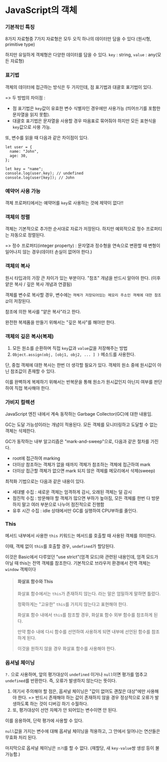 # JavaScript의 객체

### 기본적인 특징

8가지 자료형중 7가지 자료형은 모두 오직 하나의 데이터만 담을 수 있다 (원시형, primitive type)

하지만 유일하게 객체형은 다양한 데이터를 담을 수 있다.
`key` : string, `value` : any(모든 자료형)

### 표기법

객체의 데이터에 접근하는 방식은 두 가지인데, 점 표기법과 대괄호 표기법이 있다.

=> 두 방법의 차이점 :

- 점 표기법은 `key`값이 유효한 변수 식별자인 경우에만 사용가능 (띄어쓰기를 포함한 문자열을 읽지 못함).
- 대괄호 표기법은 문자열을 사용할 경우 따옴표로 묶어줘야 하지만 모든 표현식을 `key`값으로 사용 가능.

또, 변수를 읽을 때 다음과 같은 차이점이 있다.

```
let user = {
  name: "John",
  age: 30,
};

let key = "name";
console.log(user.key); // undefined
console.log(user[key]); // John
```

### 예약어 사용 가능

객체 프로퍼티에서는 예약어를 `key`로 사용하는 것에 제약이 없다!!

### 객체의 정렬

객체는 기본적으로 추가한 순서대로 자료가 저장된다. 하지만 예외적으로 정수 프로퍼티는 자동으로 정렬된다.

=> 정수 프로퍼티(integer property) : 문자열과 정수형을 연속으로 변환할 때 변형이 일어나지 않는 경우(데이터 손실이 없어야 한다.)

### 객체의 복사

원시 타입과의 가장 큰 차이가 있는 부분이다. "참조" 개념을 반드시 알아야 한다. (이후 얕은 복사 / 깊은 복사 개념과 연결됨)

객체를 변수로 복사할 경우, 변수에는 `객체가 저장되어있는 메모리 주소인 객체에 대한 참조 값`이 저장된다.

참조에 의한 복사를 "얕은 복사"라고 한다.

완전한 복제품을 만들기 위해서는 "깊은 복사"를 해야만 한다.

### 객체의 깊은 복사(복제)

1. 모든 원소를 순환하며 직접 `key`값과 `value`값을 저장해주는 방법
2. `Object.assign(obj, [obj1, obj2, ... ] )` 메소드를 사용한다.

단, 중첩 객체에 대한 복사는 한번 더 생각할 필요가 있다. 객체의 원소 중에 원시값이 아닌 참조값이 존재할 수 있다.

이를 완벽하게 복제하기 위해서는 반복문을 통해 원소가 원시값인지 아닌지 여부를 판단하여 직접 복사해야 한다.

### 가비지 컬렉션

JavaScript 엔진 내에서 계속 동작하는 Garbage Collector(GC)에 대한 내용임.

GC는 도달 가능성이라는 개념이 적용된다. 모든 객체를 모니터링하고 도달할 수 없는 객체는 삭제한다.

GC가 동작하는 내부 알고리즘은 "mark-and-sweep"으로, 다음과 같은 절차를 가진다.

- root에 접근하여 marking
- 더이상 참조하는 객체가 없을 때까지 객체가 참조하는 객체에 접근하여 mark
- 더이상 접근할 객체가 없으면 mark 되지 않은 객체를 메모리에서 삭제(sweep)

최적화 기법으로는 다음과 같은 내용이 있다.

- 세대별 수집 : 새로운 객체는 엄격하게 감시, 오래된 객체는 덜 감시
- 점진적 수집 : 방문해야 할 객체가 많으면 부하가 높아짐, 모든 객체를 한번 다 방문하지 말고 여러 부분으로 나누어 점진적으로 진행함
- 유후 시간 수집 : idle 상태에서만 GC를 실행하여 CPU부하를 줄인다.

### This

메서드 내부에서 사용한 `this` 키워드는 메서드를 호출할 때 사용된 객체를 의미한다.

이때, 객체 없이 `this`를 호출할 경우, `undefined`가 할당된다.

이것은 Basic에서 다루었던 "use strict"(엄격 모드)와 관련된 내용인데, 엄격 모드가 아닐 때 this는 전역 객체를 참조한다.
기본적으로 브라우저 환경에서 전역 객체는 `window` 객체이다

> #### 화살표 함수와 This
>
> 화살표 함수에서는 `this`가 존재하지 않는다. 라는 말은 엄밀하게 말하면 틀렸다.
>
> 정확하게는 "고유한" `this`를 가지지 않는다고 표현해야 한다.
>
> 화살표 함수 내에서 `this`를 참조할 경우, 화살표 함수 외부 함수를 참조하게 된다.
>
> 만약 함수 내에 다시 함수를 선언하여 사용하게 되면 내부에 선언된 함수를 참조하게 된다.
>
> 이것을 원하지 않을 경우 화살표 함수를 사용해야 한다.

### 옵셔널 체이닝

`?.` 으로 사용하며, 앞의 평가대상이 `undefined` 이거나 `null`이면 평가를 멈추고 `undefined`를 반환한다.
즉, 오류가 발생하지 않는다는 뜻이다.

1. 여기서 주의해야 할 점은, 옵셔널 체이닝은 "값이 없어도 괜찮은 대상"에만 사용해야 한다.
   => 반드시 존재해야 하는 값이 존재하지 않을 경우 정상적으로 오류가 발생하도록 하는 것이 디버깅 하기 수월하다.
2. 또, 평가대상이 선언 자체가 안 되어있는 변수이면 안 된다.

이를 응용하여, 단락 평가에 사용할 수 있다.

`null`값을 가지는 변수에 대해 옵셔널 체이닝을 적용하고, 그 안에서 일어나는 연산들은 무효화 처리 된다.

마지막으로 옵셔널 체이닝은 `쓰기`를 할 수 없다. (재할당, 새 `key-value`쌍 생성 등이 불가능함.)
